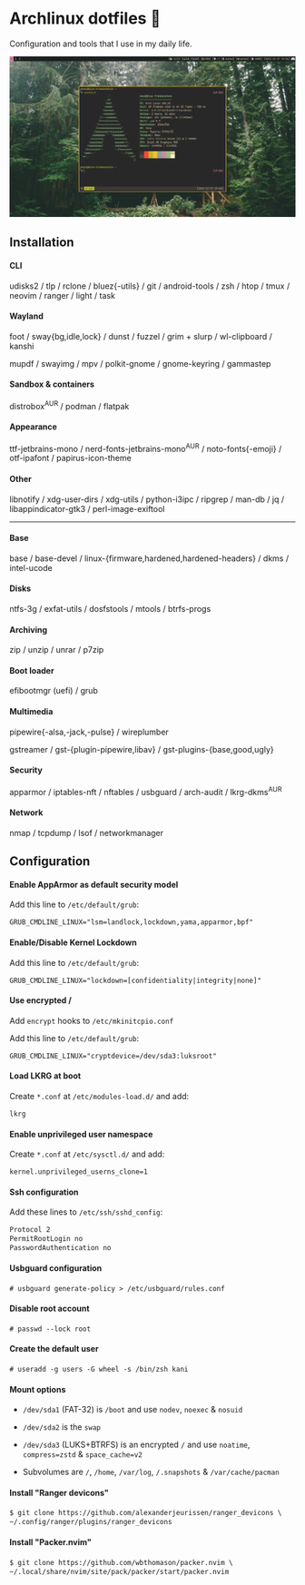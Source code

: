 # Archlinux dotfiles 🐧

Configuration and tools that I use in my daily life.

![](./src/screenshot.jpg)

## Installation
#### CLI
udisks2 / tlp / rclone / bluez{-utils} / git / android-tools / zsh / htop / tmux / neovim / ranger / light / task

#### Wayland
foot / sway{bg,idle,lock} / dunst / fuzzel / grim + slurp / wl-clipboard / kanshi

mupdf / swayimg / mpv / polkit-gnome / gnome-keyring / gammastep

#### Sandbox & containers
distrobox<sup>AUR</sup> / podman / flatpak

#### Appearance
ttf-jetbrains-mono / nerd-fonts-jetbrains-mono<sup>AUR</sup> / noto-fonts{-emoji} / otf-ipafont / papirus-icon-theme

#### Other
libnotify / xdg-user-dirs / xdg-utils / python-i3ipc / ripgrep / man-db / jq / libappindicator-gtk3 / perl-image-exiftool

---
#### Base
base / base-devel / linux-{firmware,hardened,hardened-headers} / dkms / intel-ucode

#### Disks
ntfs-3g / exfat-utils / dosfstools / mtools / btrfs-progs

#### Archiving
zip / unzip / unrar / p7zip

#### Boot loader
efibootmgr (uefi) / grub

#### Multimedia
pipewire{-alsa,-jack,-pulse} / wireplumber

gstreamer / gst-{plugin-pipewire,libav} / gst-plugins-{base,good,ugly}

#### Security
apparmor / iptables-nft / nftables / usbguard / arch-audit / lkrg-dkms<sup>AUR</sup>

#### Network
nmap / tcpdump / lsof / networkmanager

## Configuration
#### Enable AppArmor as default security model
Add this line to `/etc/default/grub`:
```
GRUB_CMDLINE_LINUX="lsm=landlock,lockdown,yama,apparmor,bpf"
```

#### Enable/Disable Kernel Lockdown
Add this line to `/etc/default/grub`:
```
GRUB_CMDLINE_LINUX="lockdown=[confidentiality|integrity|none]"
```

#### Use encrypted /
Add `encrypt` hooks to `/etc/mkinitcpio.conf`

Add this line to `/etc/default/grub`:
```
GRUB_CMDLINE_LINUX="cryptdevice=/dev/sda3:luksroot"
```

#### Load LKRG at boot
Create `*.conf` at `/etc/modules-load.d/` and add:
```
lkrg
```

#### Enable unprivileged user namespace
Create `*.conf` at `/etc/sysctl.d/` and add:
```
kernel.unprivileged_userns_clone=1
```

#### Ssh configuration
Add these lines to `/etc/ssh/sshd_config`:
```
Protocol 2
PermitRootLogin no
PasswordAuthentication no
```

#### Usbguard configuration
```
# usbguard generate-policy > /etc/usbguard/rules.conf
```

#### Disable root account
```
# passwd --lock root
```

#### Create the default user
```
# useradd -g users -G wheel -s /bin/zsh kani
```

#### Mount options
- `/dev/sda1` (FAT-32) is `/boot` and use `nodev`, `noexec` & `nosuid`

- `/dev/sda2` is the `swap`

- `/dev/sda3` (LUKS+BTRFS) is an encrypted `/` and use `noatime`, `compress=zstd` & `space_cache=v2`

- Subvolumes are `/`, `/home`, `/var/log`, `/.snapshots` & `/var/cache/pacman`

#### Install "Ranger devicons"
```
$ git clone https://github.com/alexanderjeurissen/ranger_devicons \
~/.config/ranger/plugins/ranger_devicons
```

#### Install "Packer.nvim"
```
$ git clone https://github.com/wbthomason/packer.nvim \
~/.local/share/nvim/site/pack/packer/start/packer.nvim
```
